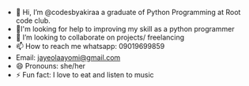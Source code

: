 - 👋 Hi, I’m @codesbyakiraa a graduate of Python Programming at Root code club.
- 🌱I'm looking for help to improving my skill as a python programmer 
- 💞️ I’m looking to collaborate on projects/ freelancing 
- 📫 How to reach me whatsapp: 09019699859
- Email: jayeolaayomi@gmail.com
- 😄 Pronouns: she/her
- ⚡ Fun fact: I love to eat and listen to music 

<!---
codesbyakiraa/codesbyakiraa is a ✨ special ✨ repository because its `README.md` (this file) appears on your GitHub profile.
You can click the Preview link to take a look at your changes.
--->
